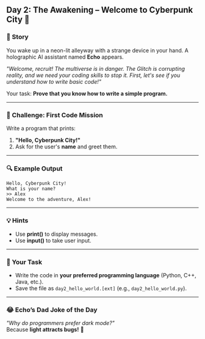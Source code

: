 ## **Day 2: The Awakening – Welcome to Cyberpunk City** 🚀  

### **📜 Story**  
You wake up in a neon-lit alleyway with a strange device in your hand. A holographic AI assistant named **Echo** appears.  

*"Welcome, recruit! The multiverse is in danger. The Glitch is corrupting reality, and we need your coding skills to stop it. First, let's see if you understand how to write basic code!"*  

Your task: **Prove that you know how to write a simple program.**  

---

### **🎯 Challenge: First Code Mission**  
Write a program that prints:  
1. **"Hello, Cyberpunk City!"**  
2. Ask for the user's **name** and greet them.  

---

### **🔍 Example Output**  
```
Hello, Cyberpunk City!  
What is your name?  
>> Alex  
Welcome to the adventure, Alex!
```

---

### **💡 Hints**  
- Use **print()** to display messages.  
- Use **input()** to take user input.  

---

### **📝 Your Task**  
- Write the code in **your preferred programming language** (Python, C++, Java, etc.).  
- Save the file as `day2_hello_world.[ext]` (e.g., `day2_hello_world.py`).  

---

### **😂 Echo’s Dad Joke of the Day**  
*"Why do programmers prefer dark mode?"*  
Because **light attracts bugs!** 🐞